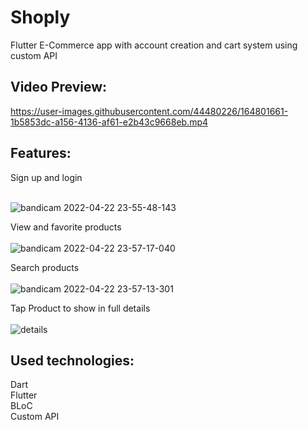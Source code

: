 # Shoply

Flutter E-Commerce app with account creation and cart system using custom API

Video Preview:<br>
----------

https://user-images.githubusercontent.com/44480226/164801661-1b5853dc-a156-4136-af61-e2b43c9668eb.mp4



Features:<br>
----------
Sign up and login <br><br>

![bandicam 2022-04-22 23-55-48-143](https://user-images.githubusercontent.com/44480226/164801482-f575ed32-4c02-4ba8-bed8-c05121b50d01.jpg)


View and favorite products<br><br>
![bandicam 2022-04-22 23-57-17-040](https://user-images.githubusercontent.com/44480226/164801501-d85216f6-4e94-459f-bec6-8a0ea49337fb.jpg)

Search products<br><br>
![bandicam 2022-04-22 23-57-13-301](https://user-images.githubusercontent.com/44480226/164801492-f9713350-e241-4878-b303-0a42e8a18bc4.jpg)


Tap Product to show in full details<br><br>
![details](https://user-images.githubusercontent.com/44480226/164801578-485ae6ce-c3a4-4b33-84f6-4bc041cc6ed9.png)



Used technologies:<br>
-------------------
Dart<br> 
Flutter <br> 
BLoC  <br> 
Custom API   <br> 

